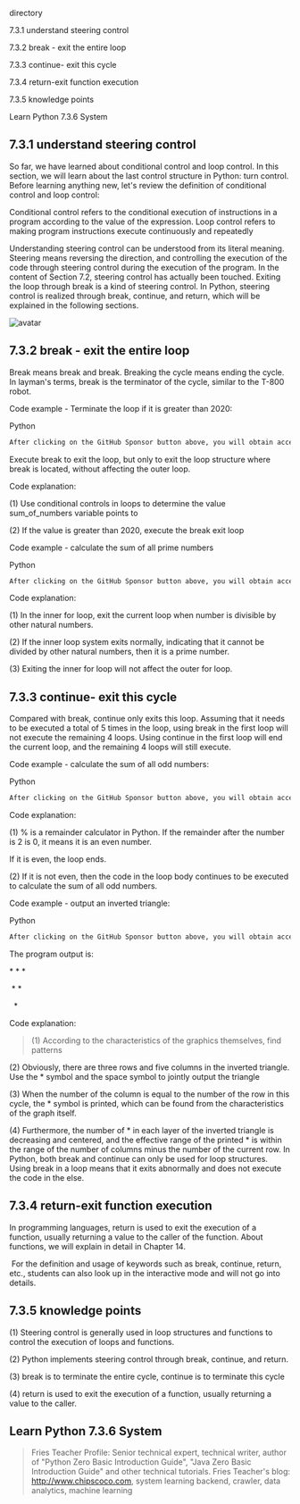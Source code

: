 directory 

7.3.1 understand steering control 

7.3.2 break - exit the entire loop 

7.3.3 continue- exit this cycle 

7.3.4 return-exit function execution 

7.3.5 knowledge points 

Learn Python 7.3.6 System 

##  7.3.1 understand steering control 

So far, we have learned about conditional control and loop control. In this section, we will learn about the last control structure in Python: turn control. Before learning anything new, let's review the definition of conditional control and loop control: 

Conditional control refers to the conditional execution of instructions in a program according to the value of the expression. Loop control refers to making program instructions execute continuously and repeatedly 

Understanding steering control can be understood from its literal meaning. Steering means reversing the direction, and controlling the execution of the code through steering control during the execution of the program. In the content of Section 7.2, steering control has actually been touched. Exiting the loop through break is a kind of steering control. In Python, steering control is realized through break, continue, and return, which will be explained in the following sections. 

![avatar]( 7b98ac9a914b1e9b86d815c3dec72bbc.png) 

##  7.3.2 break - exit the entire loop 

Break means break and break. Breaking the cycle means ending the cycle. In layman's terms, break is the terminator of the cycle, similar to the T-800 robot. 

Code example - Terminate the loop if it is greater than 2020: 

Python 

 ```python  
After clicking on the GitHub Sponsor button above, you will obtain access permissions to my private code repository ( https://github.com/slowlon/my_code_bar ) to view this blog code. By searching the code number of this blog, you can find the code you need, code number is: 202402030957457682
 ```  
Execute break to exit the loop, but only to exit the loop structure where break is located, without affecting the outer loop. 

Code explanation: 

(1) Use conditional controls in loops to determine the value sum_of_numbers variable points to

(2) If the value is greater than 2020, execute the break exit loop 

Code example - calculate the sum of all prime numbers 

Python 

 ```python  
After clicking on the GitHub Sponsor button above, you will obtain access permissions to my private code repository ( https://github.com/slowlon/my_code_bar ) to view this blog code. By searching the code number of this blog, you can find the code you need, code number is: 202402030957457682
 ```  
Code explanation: 

(1) In the inner for loop, exit the current loop when number is divisible by other natural numbers.

(2) If the inner loop system exits normally, indicating that it cannot be divided by other natural numbers, then it is a prime number.

(3) Exiting the inner for loop will not affect the outer for loop. 

##  7.3.3 continue- exit this cycle 

Compared with break, continue only exits this loop. Assuming that it needs to be executed a total of 5 times in the loop, using break in the first loop will not execute the remaining 4 loops. Using continue in the first loop will end the current loop, and the remaining 4 loops will still execute. 

Code example - calculate the sum of all odd numbers: 

Python 

 ```python  
After clicking on the GitHub Sponsor button above, you will obtain access permissions to my private code repository ( https://github.com/slowlon/my_code_bar ) to view this blog code. By searching the code number of this blog, you can find the code you need, code number is: 202402030957457682
 ```  
Code explanation: 

(1) % is a remainder calculator in Python. If the remainder after the number is 2 is 0, it means it is an even number.

If it is even, the loop ends.

(2) If it is not even, then the code in the loop body continues to be executed to calculate the sum of all odd numbers. 

Code example - output an inverted triangle: 

Python 

 ```python  
After clicking on the GitHub Sponsor button above, you will obtain access permissions to my private code repository ( https://github.com/slowlon/my_code_bar ) to view this blog code. By searching the code number of this blog, you can find the code you need, code number is: 202402030957457682
 ```  
The program output is: 

* * *

 * *

  * 

Code explanation: 

>  (1) According to the characteristics of the graphics themselves, find patterns

(2) Obviously, there are three rows and five columns in the inverted triangle. Use the * symbol and the space symbol to jointly output the triangle

(3) When the number of the column is equal to the number of the row in this cycle, the * symbol is printed, which can be found from the characteristics of the graph itself.

(4) Furthermore, the number of * in each layer of the inverted triangle is decreasing and centered, and the effective range of the printed * is within the range of the number of columns minus the number of the current row. In Python, both break and continue can only be used for loop structures. Using break in a loop means that it exits abnormally and does not execute the code in the else. 

##  7.3.4 return-exit function execution 

In programming languages, return is used to exit the execution of a function, usually returning a value to the caller of the function. About functions, we will explain in detail in Chapter 14. 

 For the definition and usage of keywords such as break, continue, return, etc., students can also look up in the interactive mode and will not go into details.

##  7.3.5 knowledge points 

(1) Steering control is generally used in loop structures and functions to control the execution of loops and functions. 

(2) Python implements steering control through break, continue, and return. 

(3) break is to terminate the entire cycle, continue is to terminate this cycle 

(4) return is used to exit the execution of a function, usually returning a value to the caller.

##  Learn Python 7.3.6 System 

>  Fries Teacher Profile: Senior technical expert, technical writer, author of "Python Zero Basic Introduction Guide", "Java Zero Basic Introduction Guide" and other technical tutorials. Fries Teacher's blog: http://www.chipscoco.com, system learning backend, crawler, data analytics, machine learning 

